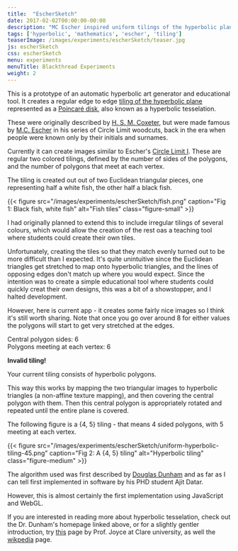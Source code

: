 ```yaml
---
title:  "EscherSketch"
date: 2017-02-02T00:00:00-00:00
description: "MC Escher inspired uniform tilings of the hyperbolic plane"
tags: ['hyperbolic', 'mathematics', 'escher', 'tiling']
teaserImage: /images/experiments/escherSketch/teaser.jpg
js: escherSketch
css: escherSketch
menu: experiments
menuTitle: Blackthread Experiments
weight: 2
---
```


<div id="details">
  <p>
    This is a prototype of an automatic hyperbolic art generator and educational tool.
    It creates a regular edge to edge
    <a href="https://en.wikipedia.org/wiki/Uniform_tilings_in_hyperbolic_plane">tiling of the hyperbolic plane</a>
    represented as a <a href="https://en.wikipedia.org/wiki/Poincar%C3%A9_disk_model" title="Poincaré disk model of the Hyperbolic Plane">Poincaré disk</a>,
    also known as a hyperbolic tesselation.
  </p>
  <p>
    These were originally described by
    <a href="https://en.wikipedia.org/wiki/Harold_Scott_MacDonald_Coxeter">H. S. M. Coxeter</a>, but were made famous by
    <a href="https://en.wikipedia.org/wiki/M._C._Escher">M.C. Escher</a>
     in his series of Circle Limit woodcuts, back in the era when people were known only by their initials and surnames.
  </p>
  <p>Currently it can create images similar to Escher's
    <a href="https://www.wikiart.org/en/m-c-escher/circle-limit-i" title="Circle Limit i">Circle Limit I</a>.
    These are regular two colored tilings, defined by the number of sides of the polygons, and the
    number of polygons that meet at each vertex.
  </p>
  <p>
    The tiling is created out out of two Euclidean triangular pieces, one representing half a
    white fish, the other half a black fish.
  </p>

  {{< figure src="/images/experiments/escherSketch/fish.png" caption="Fig 1: Black fish, white fish" alt="Fish tiles" class="figure-small" >}}

  <p>
    I had originally planned to extend this to include irregular tilings of several colours, which would
    allow the creation of the rest oas a teaching tool where students could create their own tiles.
  </p>

  <p>
    Unfortunately, creating the tiles so that they match evenly turned out to be more difficult than I expected.
    It's quite unintuitive since the Euclidean triangles get stretched to map onto hyperbolic
    triangles, and the lines of opposing edges don't match up where you would expect.
    Since the intention was to create a simple educational tool where students could quickly creat
    their own designs, this was a bit of a showstopper, and I halted development.
  </p>

  <p>
    However, here is current app - it creates some fairly nice images so I think it's still worth sharing.
    Note that once you go over around 8 for either values the polygons will start to get very stretched at the edges.
  </p>
</div>

<div id="controls">
  <div id="p-selection">
    <span>Central polygon sides: </span>
    <a href="#" id="p-down">
      <span class="fa fa-chevron-left" aria-hidden="true"></span>
    </a>
    <span id="p-value">6</span>
    <a href="#" id="p-up">
      <span class="fa fa-chevron-right" aria-hidden="true"></span>
    </a>
  </div>
  <div id="q-selection">
    <span>Polygons meeting at each vertex: </span>
    <a href="#" id="q-down">
      <span class="fa fa-chevron-left" aria-hidden="true"></span>
    </a>
    <span id="q-value">6</span>
    <a href="#" id="q-up">
      <span class="fa fa-chevron-right" aria-hidden="true"></span>
    </a>
  </div>
</div>

<p id="warn" class="hide"><strong>Invalid tiling!</strong></p>
<canvas id="canvas"></canvas>

<div id="detail-lower">

  <p>
    Your current tiling consists of <span id="tiling-length"></span> hyperbolic polygons.
  </p>

  <p>
    This way this works by mapping the two triangular images to hyperbolic triangles (a non-affine texture mapping),
    and then covering the central polygon with them.
    Then this central polygon is appropriately rotated and repeated until the entire plane is covered.
  </p>
  <p>The following figure is a {4, 5} tiling - that means 4 sided polygons, with 5 meeting at each vertex.</p>

  {{< figure src="/images/experiments/escherSketch/uniform-hyperbolic-tiling-45.png" caption="Fig 2: A {4, 5} tiling" alt="Hyperbolic tiling" class="figure-medium" >}}

  <p>
    The algorithm used was first described by <a href="https://www.d.umn.edu/~ddunham/">Douglas Dunham</a> and as far
    as I can tell first implemented in software by his PHD student Ajit Datar.
  </p>
  <p>
    However, this is almost certainly the first implementation using JavaScript and WebGL.
  </p>
  <p>
    If you are interested in reading more about hyperbolic tesselation, check out the Dr. Dunham's homepage linked above, or for a slightly gentler introduction, try
    <a href="https://mathcs.clarku.edu/~djoyce/poincare/poincare.html">this</a>
    page by Prof. Joyce at Clare university, as well the <a href="https://en.wikipedia.org/wiki/Uniform_tilings_in_hyperbolic_plane">wikpedia</a>
    page.
  </p>
</div>
